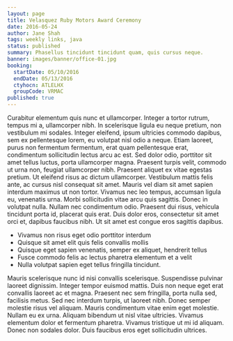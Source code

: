 ```yaml
---
layout: page
title: Velasquez Ruby Motors Award Ceremony
date: 2016-05-24
author: Jane Shah
tags: weekly links, java
status: published
summary: Phasellus tincidunt tincidunt quam, quis cursus neque.
banner: images/banner/office-01.jpg
booking:
  startDate: 05/10/2016
  endDate: 05/13/2016
  ctyhocn: ATLELHX
  groupCode: VRMAC
published: true
---
```

Curabitur elementum quis nunc et ullamcorper. Integer a tortor rutrum, tempus mi a, ullamcorper nibh. In scelerisque ligula eu neque pretium, non vestibulum mi sodales. Integer eleifend, ipsum ultricies commodo dapibus, sem ex pellentesque lorem, eu volutpat nisl odio a neque. Etiam laoreet, purus non fermentum fermentum, erat quam pellentesque erat, condimentum sollicitudin lectus arcu ac est. Sed dolor odio, porttitor sit amet tellus luctus, porta ullamcorper magna. Praesent turpis velit, commodo ut urna non, feugiat ullamcorper nibh. Praesent aliquet ex vitae egestas pretium. Ut eleifend risus ac dictum ullamcorper. Vestibulum mattis felis ante, ac cursus nisl consequat sit amet. Mauris vel diam sit amet sapien interdum maximus ut non tortor.
Vivamus nec leo tempus, accumsan ligula eu, venenatis urna. Morbi sollicitudin vitae arcu quis sagittis. Donec in volutpat nulla. Nullam nec condimentum odio. Praesent dui risus, vehicula tincidunt porta id, placerat quis erat. Duis dolor eros, consectetur sit amet orci et, dapibus faucibus nibh. Ut sit amet est congue eros sagittis dapibus.

* Vivamus non risus eget odio porttitor interdum
* Quisque sit amet elit quis felis convallis mollis
* Quisque eget sapien venenatis, semper ex aliquet, hendrerit tellus
* Fusce commodo felis ac lectus pharetra elementum et a velit
* Nulla volutpat sapien eget tellus fringilla tincidunt.

Mauris scelerisque nunc id nisi convallis scelerisque. Suspendisse pulvinar laoreet dignissim. Integer tempor euismod mattis. Duis non neque eget erat convallis laoreet ac et magna. Praesent nec sem fringilla, porta nulla sed, facilisis metus. Sed nec interdum turpis, ut laoreet nibh. Donec semper molestie risus vel aliquam. Mauris condimentum vitae enim eget molestie. Nullam eu ex urna. Aliquam bibendum ut nisl vitae ultricies. Vivamus elementum dolor et fermentum pharetra. Vivamus tristique ut mi id aliquam. Donec non sodales dolor. Duis faucibus eros eget sollicitudin ultrices.
